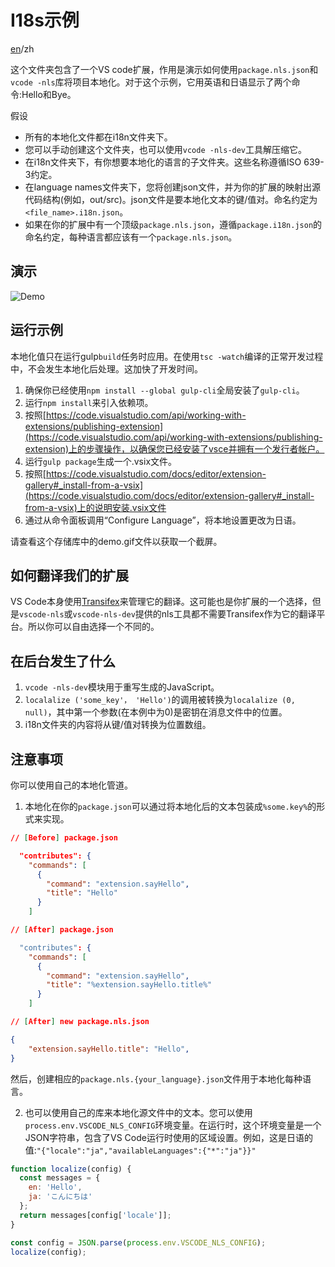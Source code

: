 # I18s示例

[en](./READMD.md)/zh

这个文件夹包含了一个VS code扩展，作用是演示如何使用`package.nls.json`和`vcode -nls`库将项目本地化。对于这个示例，它用英语和日语显示了两个命令:Hello和Bye。

假设

- 所有的本地化文件都在i18n文件夹下。
- 您可以手动创建这个文件夹，也可以使用`vcode -nls-dev`工具解压缩它。
- 在i18n文件夹下，有你想要本地化的语言的子文件夹。这些名称遵循ISO 639-3约定。
- 在language names文件夹下，您将创建json文件，并为你的扩展的映射出源代码结构(例如，out/src)。json文件是要本地化文本的键/值对。命名约定为`<file_name>.i18n.json`。
- 如果在你的扩展中有一个顶级`package.nls.json`，遵循`package.i18n.json`的命名约定，每种语言都应该有一个`package.nls.json`。

## 演示

![Demo](https://raw.githubusercontent.com/gaozw1/vscode-extension-samples/master/i18n-sample/demo.gif)

## 运行示例

本地化值只在运行gulp`build`任务时应用。在使用`tsc -watch`编译的正常开发过程中，不会发生本地化后处理。这加快了开发时间。

1. 确保你已经使用`npm install --global gulp-cli`全局安装了`gulp-cli`。
2. 运行`npm install`来引入依赖项。
3. 按照[https://code.visualstudio.com/api/working-with-extensions/publishing-extension](https://code.visualstudio.com/api/working-with-extensions/publishing-extension)上的步骤操作，以确保您已经安装了vsce并拥有一个发行者帐户。
4. 运行`gulp package`生成一个.vsix文件。
5. 按照[https://code.visualstudio.com/docs/editor/extension-gallery#_install-from-a-vsix](https://code.visualstudio.com/docs/editor/extension-gallery#_install-from-a-vsix)上的说明安装.vsix文件
6. 通过从命令面板调用“Configure Language”，将本地设置更改为日语。

请查看这个存储库中的demo.gif文件以获取一个截屏。

## 如何翻译我们的扩展

VS Code本身使用[Transifex](https://www.transifex.com/)来管理它的翻译。这可能也是你扩展的一个选择，但是`vscode-nls`或`vscode-nls-dev`提供的nls工具都不需要Transifex作为它的翻译平台。所以你可以自由选择一个不同的。

## 在后台发生了什么

1. `vcode -nls-dev`模块用于重写生成的JavaScript。
2. `localalize ('some_key'， 'Hello')`的调用被转换为`localalize (0, null)`，其中第一个参数(在本例中为0)是密钥在消息文件中的位置。
3. i18n文件夹的内容将从键/值对转换为位置数组。

## 注意事项

你可以使用自己的本地化管道。

1. 本地化在你的`package.json`可以通过将本地化后的文本包装成`%some.key%`的形式来实现。

```json
// [Before] package.json

  "contributes": {
    "commands": [
      {
        "command": "extension.sayHello",
        "title": "Hello"
      }
    ]

// [After] package.json

  "contributes": {
    "commands": [
      {
        "command": "extension.sayHello",
        "title": "%extension.sayHello.title%"
      }
    ]

// [After] new package.nls.json

{
    "extension.sayHello.title": "Hello",
}


```


然后，创建相应的`package.nls.{your_language}.json`文件用于本地化每种语言。

2. 也可以使用自己的库来本地化源文件中的文本。您可以使用`process.env.VSCODE_NLS_CONFIG`环境变量。在运行时，这个环境变量是一个JSON字符串，包含了VS Code运行时使用的区域设置。例如，这是日语的值:`"{"locale":"ja","availableLanguages":{"*":"ja"}}"`

```js
function localize(config) {
  const messages = {
    en: 'Hello',
    ja: 'こんにちは'
  };
  return messages[config['locale']];
}

const config = JSON.parse(process.env.VSCODE_NLS_CONFIG);
localize(config);
```
